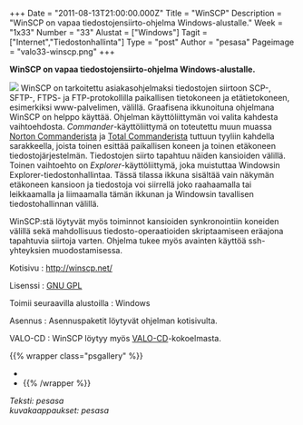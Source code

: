 +++
Date = "2011-08-13T21:00:00.000Z"
Title = "WinSCP"
Description = "WinSCP on vapaa tiedostojensiirto-ohjelma Windows-alustalle."
Week = "1x33"
Number = "33"
Alustat = ["Windows"]
Tagit = ["Internet","Tiedostonhallinta"]
Type = "post"
Author = "pesasa"
Pageimage = "valo33-winscp.png"
+++


**WinSCP on vapaa tiedostojensiirto-ohjelma Windows-alustalle.**

![ ](/images/valo33-winscp.png "fig:valo33-winscp.png") WinSCP on tarkoitettu
asiakasohjelmaksi tiedostojen siirtoon SCP-, SFTP-, FTPS- ja
FTP-protokollilla paikallisen tietokoneen ja etätietokoneen, esimerkiksi
www-palvelimen, välillä. Graafisena ikkunoituna ohjelmana WinSCP on
helppo käyttää. Ohjelman käyttöliittymän voi valita kahdesta
vaihtoehdosta. *Commander*-käyttöliittymä on toteutettu muun muassa
[Norton Commanderista](http://en.wikipedia.org/wiki/Norton_Commander) ja
[Total Commanderista](http://en.wikipedia.org/wiki/Total_Commander)
tuttuun tyyliin kahdella sarakkeella, joista toinen esittää paikallisen
koneen ja toinen etäkoneen tiedostojärjestelmän. Tiedostojen siirto
tapahtuu näiden kansioiden välillä. Toinen vaihtoehto on
*Explorer*-käyttöliittymä, joka muistuttaa Windowsin
Explorer-tiedostonhallintaa. Tässä tilassa ikkuna sisältää vain näkymän
etäkoneen kansioon ja tiedostoja voi siirrellä joko raahaamalla tai
leikkaamalla ja liimaamalla tämän ikkunan ja Windowsin tavallisen
tiedostohallinnan välillä.

WinSCP:stä löytyvät myös toiminnot kansioiden synkronointiin koneiden
välillä sekä mahdollisuus tiedosto-operaatioiden skriptaamiseen eräajona
tapahtuvia siirtoja varten. Ohjelma tukee myös avainten käyttöä
ssh-yhteyksien muodostamisessa.

Kotisivu
:   <http://winscp.net/>

Lisenssi
:   [GNU GPL](GNU_GPL)

Toimii seuraavilla alustoilla
:   Windows

Asennus
:   Asennuspaketit löytyvät ohjelman kotisivulta.

VALO-CD
:   WinSCP löytyy myös
    [VALO-CD](http://www.valo-cd.fi/ilmainen_winscp)-kokoelmasta.

{{% wrapper class="psgallery" %}}
-   [ ](/images/WinSCP-1.png)
-   [ ](/images/WinSCP-2.png)
{{% /wrapper %}}

*Teksti: pesasa* <br />
*kuvakaappaukset: pesasa*

